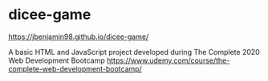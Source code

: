 # dicee-game

https://jbenjamin98.github.io/dicee-game/

A basic HTML and JavaScript project developed during The Complete 2020 Web Development Bootcamp
https://www.udemy.com/course/the-complete-web-development-bootcamp/
